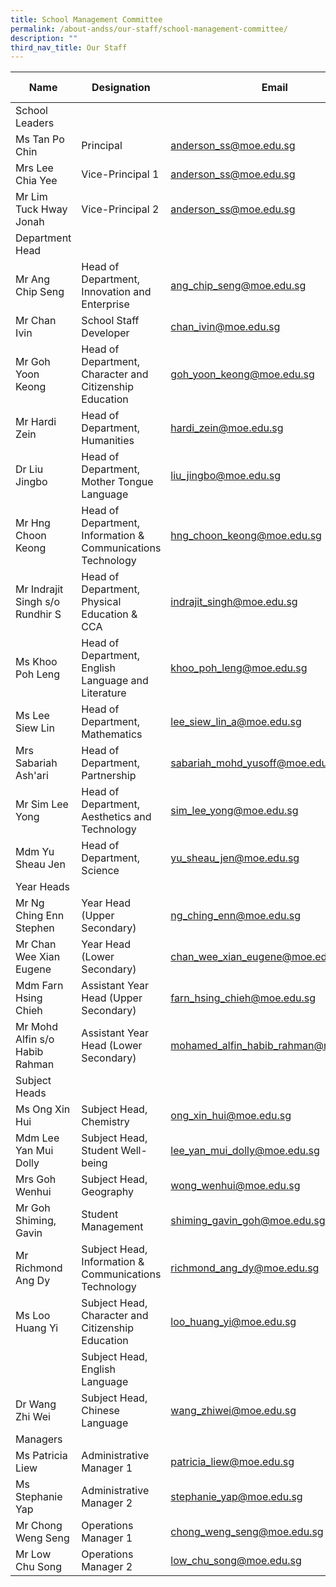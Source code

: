 ```yaml
---
title: School Management Committee
permalink: /about-andss/our-staff/school-management-committee/
description: ""
third_nav_title: Our Staff
---
```

| Name | Designation | Email | Ext Number|
| -------- | -------- | -------- |-------- |
| School Leaders  |
| Ms Tan Po Chin |	Principal |	<a href="mailto:anderson_ss@moe.edu.sg">anderson_ss@moe.edu.sg</a>	|201|
|Mrs Lee Chia Yee	|Vice-Principal 1	|<a href="mailto:anderson_ss@moe.edu.sg">anderson_ss@moe.edu.sg</a>	|201|
|Mr Lim Tuck Hway Jonah|	Vice-Principal 2	|<a href="mailto:anderson_ss@moe.edu.sg">anderson_ss@moe.edu.sg</a>	|201|
|Department Head|
|Mr Ang Chip Seng|Head of Department, Innovation and Enterprise	|<a href="mailto:ang_chip_seng@moe.edu.sg">ang_chip_seng@moe.edu.sg</a>	|228 |
|Mr Chan Ivin|School Staff Developer|<a href="mailto:chan_ivin@moe.edu.sg">chan_ivin@moe.edu.sg</a>	|221
|Mr Goh Yoon Keong|Head of Department, Character and Citizenship Education|<a href="mailto:goh_yoon_keong@moe.edu.sg">goh_yoon_keong@moe.edu.sg</a>|242
|Mr Hardi Zein|Head of Department, Humanities|<a href="mailto:hardi_zein@moe.edu.sg">hardi_zein@moe.edu.sg</a>|220
|Dr Liu Jingbo|Head of Department, Mother Tongue Language|[liu_jingbo@moe.edu.sg](mailto:liu_jingbo@moe.edu.sg)|224
|Mr Hng Choon Keong|Head of Department, Information &amp; Communications Technology|<a href="mailto:hng_choon_keong@moe.edu.sg">hng_choon_keong@moe.edu.sg</a>|229
|Mr Indrajit Singh s/o Rundhir S|Head of Department, Physical Education &amp; CCA|<a href="mailto:indrajit_singh@moe.edu.sg">indrajit_singh@moe.edu.sg</a>|225
|Ms Khoo Poh Leng|Head of Department, English Language and Literature|<a href="mailto:khoo_poh_leng@moe.edu.sg">khoo_poh_leng@moe.edu.sg</a>|223
|Ms Lee Siew Lin|Head of Department, Mathematics|<a href="mailto:lee_siew_lin_a@moe.edu.sg">lee_siew_lin_a@moe.edu.sg</a>|230
|Mrs Sabariah Ash'ari|Head of Department, Partnership|<a href="mailto:sabariah_mohd_yusoff@moe.edu.sg">sabariah_mohd_yusoff@moe.edu.sg</a>|226
|Mr Sim Lee Yong|Head of Department, Aesthetics and Technology|<a href="mailto:sim_lee_yong@moe.edu.sg">sim_lee_yong@moe.edu.sg</a>|219
|Mdm Yu Sheau Jen|Head of Department, Science|<a href="mailto:yu_sheau_jen@moe.edu.sg">yu_sheau_jen@moe.edu.sg</a>|227|
|Year Heads|
|Mr Ng Ching Enn Stephen	|Year Head (Upper Secondary)|<a href="mailto:ng_ching_enn@moe.edu.sg">ng_ching_enn@moe.edu.sg</a>|222
|Mr&nbsp;Chan Wee Xian Eugene|Year Head (Lower Secondary)|<a href="mailto:chan_wee_xian_eugene@moe.edu.sg">chan_wee_xian_eugene@moe.edu.sg</a>|236
|Mdm Farn Hsing Chieh	|Assistant Year Head (Upper Secondary)|<a href="mailto:farn_hsing_chieh@moe.edu.sg">farn_hsing_chieh@moe.edu.sg</a>|	240
|Mr Mohd Alfin s/o Habib Rahman|Assistant Year Head (Lower Secondary)|[mohamed_alfin_habib_rahman@moe.edu.sg](mailto:mohamed_alfin_habib_rahman@moe.edu.sg)|234
|Subject Heads|
|Ms Ong Xin Hui|Subject Head, Chemistry| <a href="mailto:ong_xin_hui@moe.edu.sg">ong_xin_hui@moe.edu.sg</a>	|235 
|Mdm Lee Yan Mui Dolly|Subject Head,  Student Well-being|<a href="mailto:lee_yan_mui_dolly@moe.edu.sg">lee_yan_mui_dolly@moe.edu.sg</a>|241
|Mrs Goh Wenhui|Subject Head, Geography|[wong_wenhui@moe.edu.sg](mailto:wong_wenhui@moe.edu.sg)|233
|Mr&nbsp;Goh Shiming, Gavin|Student Management|[shiming_gavin_goh@moe.edu.sg](mailto:shiming_gavin_goh@moe.edu.sg)|325
|Mr Richmond Ang Dy|Subject Head, Information &amp; Communications Technology|<a href="mailto:richmond_ang_dy@moe.edu.sg">richmond_ang_dy@moe.edu.sg</a>|238
|Ms Loo Huang Yi|Subject Head, Character and Citizenship Education|<a href="mailto:loo_huang_yi@moe.edu.sg">loo_huang_yi@moe.edu.sg</a>|238
| |Subject Head, English Language|<a href="mailto:tan_kiak_ping_anne@moe.edu.sg">
|Dr Wang Zhi Wei|Subject Head, Chinese Language|</a><a href="mailto:wang_zhiwei@moe.edu.sg">wang_zhiwei@moe.edu.sg</a>|237
|Managers|
|Ms Patricia Liew|	Administrative Manager 1|<a href="mailto:patricia_liew@moe.edu.sg">patricia_liew@moe.edu.sg</a>|207 
|Ms Stephanie Yap    |     	Administrative Manager 2|<a href="mailto:stephanie_yap@moe.edu.sg">stephanie_yap@moe.edu.sg</a> | 	208
|Mr Chong Weng Seng	|Operations Manager 1|<a href="mailto:chong_weng_seng@moe.edu.sg">chong_weng_seng@moe.edu.sg</a>|206
|Mr Low Chu Song	|Operations Manager 2|<a href="mailto:low_chu_song@moe.edu.sg">low_chu_song@moe.edu.sg</a>|211